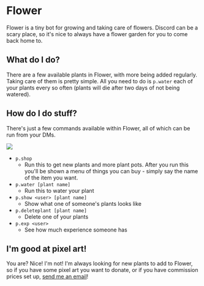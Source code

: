 # Flower

Flower is a tiny bot for growing and taking care of flowers. Discord can be a scary place, so it's nice to always have a flower garden for you to come back home to.

## What do I do?

There are a few available plants in Flower, with more being added regularly. Taking care of them is pretty simple. All you need to do is `p.water` each of your plants every so often (plants will die after two days of not being watered).

## How do I do stuff?

There's just a few commands available within Flower, all of which can be run from your DMs.

![](https://voxelfox.co.uk/static/images/flower/flower.png)

* `p.shop`
    * Run this to get new plants and more plant pots. After you run this you'll be shown a menu of things you can buy - simply say the name of the item you want.
* `p.water [plant name]`
    * Run this to water your plant
* `p.show <user> [plant name]`
    * Show what one of someone's plants looks like
* `p.deleteplant [plant name]`
    * Delete one of your plants
* `p.exp <user>`
    * See how much experience someone has

## I'm good at pixel art!

You are? Nice! I'm not! I'm always looking for new plants to add to Flower, so if you have some pixel art you want to donate, or if you have commission prices set up, [send me an email](mailto://callum@voxelfox.co.uk)!
